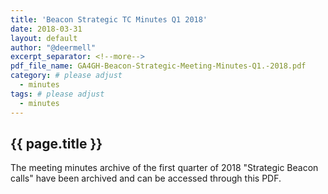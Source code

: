 ```yaml
---
title: 'Beacon Strategic TC Minutes Q1 2018'
date: 2018-03-31
layout: default
author: "@deermell"
excerpt_separator: <!--more-->
pdf_file_name: GA4GH-Beacon-Strategic-Meeting-Minutes-Q1.-2018.pdf
category: # please adjust
  - minutes
tags: # please adjust
  - minutes
---
```


## {{ page.title }}

The meeting minutes archive of the first quarter of 2018 "Strategic Beacon calls" have been archived and can be accessed through this PDF.

<!--more-->
